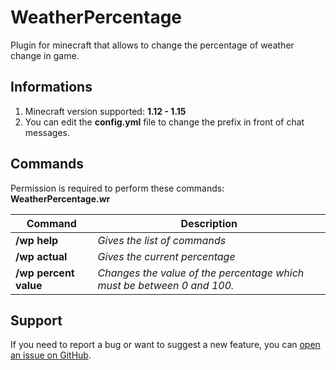 # WeatherPercentage

Plugin for minecraft that allows to change the percentage of weather change in game.

## Informations

1. Minecraft version supported: **1.12 - 1.15**
2. You can edit the **config.yml** file to change the prefix in front of chat messages.

## Commands

Permission is required to perform these commands: **WeatherPercentage.wr**

Command | Description 
--- | --- 
**/wp help** | *Gives the list of commands* 
**/wp actual** | *Gives the current percentage* 
**/wp percent value** | *Changes the value of the percentage which must be between 0 and 100.* 

## Support

If you need to report a bug or want to suggest a new feature, you can [open an issue on GitHub](https://github.com/Eowalim/WeatherPercentage/issues/new/choose).

